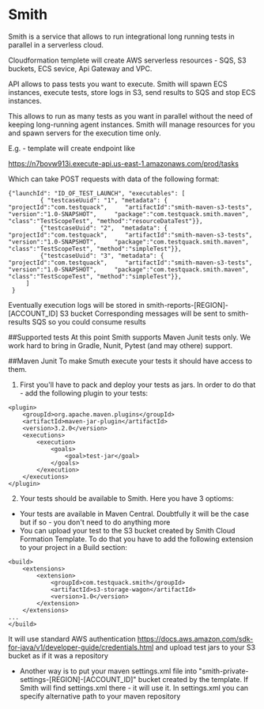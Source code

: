 # Smith

Smith is a service that allows to run integrational long running tests in parallel in a serverless cloud.

Cloudformation templete will create AWS serverless resources - SQS, S3 buckets, ECS sevice, Api Gateway and VPC. 

API allows to pass tests you want to execute. Smith will spawn ECS instances, execute tests, store logs in S3, send results to SQS and stop ECS instances.

This allows to run as many tests as you want in parallel without the need of keeping long-running agent instances. Smith will manage resources for you and spawn servers for the execution time only.


E.g. - template will create endpoint like

https://n7bovw913i.execute-api.us-east-1.amazonaws.com/prod/tasks

Which can take POST requests with data of the following format:

```
{"launchId": "ID_OF_TEST_LAUNCH", "executables": [
         { "testcaseUuid": "1", "metadata": { "projectId":"com.testquack",     "artifactId":"smith-maven-s3-tests",     "version":"1.0-SNAPSHOT",     "package":"com.testquack.smith.maven",     "class":"TestScopeTest", "method":"resourceDataTest"}},
         {"testcaseUuid": "2",  "metadata": { "projectId":"com.testquack",     "artifactId":"smith-maven-s3-tests",     "version":"1.0-SNAPSHOT",     "package":"com.testquack.smith.maven",     "class":"TestScopeTest", "method":"simpleTest"}},
         {"testcaseUuid": "3", "metadata": { "projectId":"com.testquack",     "artifactId":"smith-maven-s3-tests",     "version":"1.0-SNAPSHOT",     "package":"com.testquack.smith.maven",     "class":"TestScopeTest", "method":"simpleTest"}},
     ]
 }
 ```
 
Eventually execution logs will be stored in 
smith-reports-[REGION]-[ACCOUNT_ID] S3 bucket
Corresponding messages will be sent to smith-results SQS so you could consume results

##Supported tests
At this point Smith supports Maven Junit tests only. We work hard to bring in Gradle, Nunit, Pytest (and may othere) support.

##Maven Junit
To make Smuth execute your tests it should have access to them. 

1. First you'll have to pack and deploy your tests as jars.
In order to do that - add the following plugin to your tests:

```
<plugin>
    <groupId>org.apache.maven.plugins</groupId>
    <artifactId>maven-jar-plugin</artifactId>
    <version>3.2.0</version>
    <executions>
        <execution>
            <goals>
                <goal>test-jar</goal>
            </goals>
        </execution>
    </executions>
</plugin>
```

2. Your tests should be available to Smith. Here you have 3 optioms:
* Your tests are available in Maven Central. Doubtfully it will be the case but if so - you don't need to do anything more
* You can upload your test to the S3 bucket created by Smith Cloud Formation Template. To do that you have to add the following extension to your project in a Build section:

```
<build>
    <extensions>
        <extension>
            <groupId>com.testquack.smith</groupId>
            <artifactId>s3-storage-wagon</artifactId>
            <version>1.0</version>
        </extension>
    </extensions>
...
</build>
```
It will use standard AWS authentication 
https://docs.aws.amazon.com/sdk-for-java/v1/developer-guide/credentials.html
and upload test jars to your S3 bucket as if it was a repository
* Another way is to put your maven settings.xml file into "smith-private-settings-[REGION]-[ACCOUNT_ID]" bucket created by the template. If Smith will find settings.xml there - it will use it. 
In settings.xml you can specify alternative path to your maven repository



